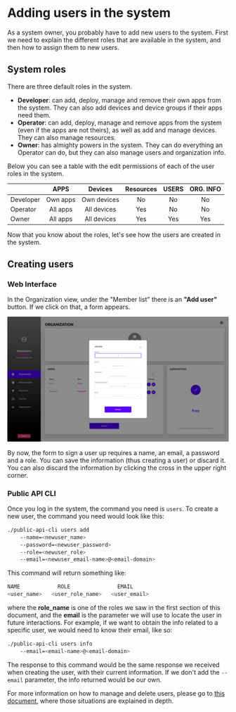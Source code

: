 # Adding users in the system

As a system owner, you probably have to add new users to the system. First we need to explain the different roles that are available in the system, and then how to assign them to new users.

## System roles

There are three default roles in the system.

* **Developer**: can add, deploy, manage and remove their own apps from the system. They can also add devices and device groups if their apps need them.
* **Operator**: can add, deploy, manage and remove apps from the system \(even if the apps are not theirs\), as well as add and manage devices. They can also manage resources.
* **Owner**: has almighty powers in the system. They can do everything an Operator can do, but they can also manage users and organization info.

Below you can see a table with the edit permissions of each of the user roles in the system.

|  | APPS | Devices | Resources | USERS | ORG. INFO |
| :--- | :---: | :---: | :---: | :---: | :---: |
| Developer | Own apps | Own devices | No | No | No |
| Operator | All apps | All devices | Yes | No | No |
| Owner | All apps | All devices | Yes | Yes | Yes |

Now that you know about the roles, let's see how the users are created in the system.

## Creating users

### Web Interface

In the Organization view, under the "Member list" there is an **"Add user"** button. If we click on that, a form appears.

![&quot;Add user&quot; feature view](../.gitbook/assets/adduser%20%281%29.png)

By now, the form to sign a user up requires a name, an email, a password and a role. You can save the information \(thus creating a user\) or discard it. You can also discard the information by clicking the cross in the upper right corner.

### Public API CLI

Once you log in the system, the command you need is `users`. To create a new user, the command you need would look like this:

```bash
./public-api-cli users add 
    --name=<newuser_name> 
    --password=<newuser_password> 
    --role=<newuser_role> 
    --email=<newuser_email-name>@<email-domain>
```

This command will return something like:

```javascript
NAME            ROLE               EMAIL
<user_name>   <user_role_name>   <user_email>
```

where the **role\_name** is one of the roles we saw in the first section of this document, and the **email** is the parameter we will use to locate the user in future interactions. For example, if we want to obtain the info related to a specific user, we would need to know their email, like so:

```bash
./public-api-cli users info 
    --email=<email-name>@<email-domain>
```

The response to this command would be the same response we received when creating the user, with their current information. If we don't add the `--email` parameter, the info returned would be our own.

For more information on how to manage and delete users, please go to [this document](../organization/organization-1.md), where those situations are explained in depth.

